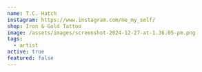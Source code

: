 ```yaml
---
name: T.C. Hatch
instagram: https://www.instagram.com/me_my_self/
shop: Iron & Gold Tattoo
image: /assets/images/screenshot-2024-12-27-at-1.36.05-pm.png
tags:
  - artist
active: true
featured: false
---
```

